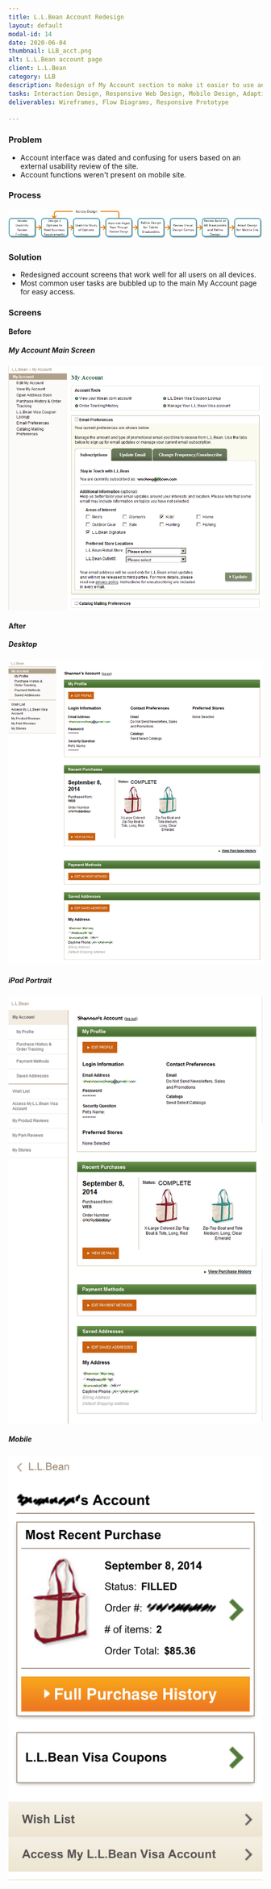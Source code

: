 ```yaml
---
title: L.L.Bean Account Redesign
layout: default
modal-id: 14
date: 2020-06-04
thumbnail: LLB_acct.png
alt: L.L.Bean account page
client: L.L.Bean
category: LLB
description: Redesign of My Account section to make it easier to use and usable across devices.
tasks: Interaction Design, Responsive Web Design, Mobile Design, Adaptive Design, Detailed Design, Prototyping
deliverables: Wireframes, Flow Diagrams, Responsive Prototype

---
```

### Problem
* Account interface was dated and confusing for users based on an external usability review of the site.
* Account functions weren't present on mobile site.

### Process
![Image showing process](./img/portfolio/LLB/Account/flow.jpeg)
### Solution
* Redesigned account screens that work well for all users on all devices.
* Most common user tasks are bubbled up to the main My Account page for easy access.

### Screens
#### Before
##### My Account Main Screen
![Image showing My Account screen before redesign](./img/portfolio/LLB/Account/before-main.png)
#### After
##### Desktop
![Image showing My Account screen after redesign on desktop](./img/portfolio/LLB/Account/after-desktop.png)
##### iPad Portrait
![Image showing My Account screen after redesign on desktop](./img/portfolio/LLB/Account/after-portrait.png)
##### Mobile
![Image showing My Account screen after redesign on desktop](./img/portfolio/LLB/Account/after-mobile.png)

